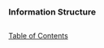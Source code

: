 ### Information Structure
##
##
[Table of Contents](https://github.com/mycroftwilde/devil-steps-in-a-myth-system/tree/main/ref_guide)
